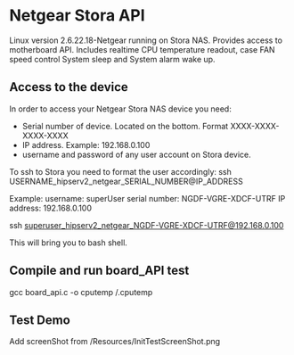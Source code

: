 # Netgear Stora API
Linux version 2.6.22.18-Netgear running on Stora NAS.
Provides access to motherboard API. Includes realtime CPU temperature readout, case FAN speed control System sleep and System alarm wake up.

## Access to the device

In order to access your Netgear Stora NAS device you need:
 - Serial number of device. Located on the bottom. Format XXXX-XXXX-XXXX-XXXX
 - IP address. Example: 192.168.0.100
 - username and password of any user account on Stora device.

To ssh to Stora you need to format the user accordingly:
ssh USERNAME_hipserv2_netgear_SERIAL_NUMBER@IP_ADDRESS

Example: 
username: superUser
serial number: NGDF-VGRE-XDCF-UTRF
IP address: 192.168.0.100

ssh superuser_hipserv2_netgear_NGDF-VGRE-XDCF-UTRF@192.168.0.100

This will bring you to bash shell.

## Compile and run board_API test
gcc board_api.c -o cputemp
/.cputemp

## Test Demo

Add screenShot from /Resources/InitTestScreenShot.png